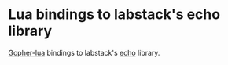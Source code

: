 # Lua bindings to labstack's echo library

[Gopher-lua](https://github.com/yuin/gopher-lua) bindings to labstack's [echo](https://echo.labstack.com/) library.
